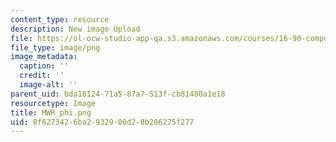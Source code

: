```yaml
---
content_type: resource
description: New image Upload
file: https://ol-ocw-studio-app-qa.s3.amazonaws.com/courses/16-90-computational-methods-in-aerospace-engineering-spring-2014/8f6273426ba2932900d28b286275f277_MWR_phi.png
file_type: image/png
image_metadata:
  caption: ''
  credit: ''
  image-alt: ''
parent_uid: bda18124-71a5-87a7-513f-cb81480a1e18
resourcetype: Image
title: MWR_phi.png
uid: 8f627342-6ba2-9329-00d2-8b286275f277
---
```

